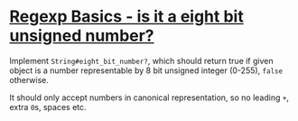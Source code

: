 # [Regexp Basics - is it a eight bit unsigned number?](https://www.codewars.com/kata/regexp-basics-is-it-a-eight-bit-unsigned-number "https://www.codewars.com/kata/567e8f7b4096f2b4b1000005")

Implement `String#eight_bit_number?`, which should return true if given object is a number representable by 8 bit unsigned integer (0-255), `false` otherwise.

It should only accept numbers in canonical representation, so no leading `+`, extra `0`s, spaces etc.